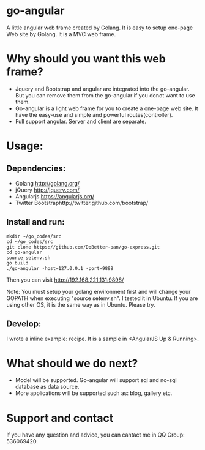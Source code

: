 # go-angular

A little angular web frame created by Golang. It is easy to setup one-page Web site by Golang. It is a MVC web frame.   

# Why should you want this web frame?

- Jquery and Bootstrap and angular are integrated into the go-angular. But you can remove them from the go-angular if you donot want to use them.
- Go-angular is a light web frame for you to create a one-page web site. It have the easy-use and simple and powerful routes(controller).
- Full support angular. Server and client are separate.

# Usage:

## Dependencies:
- Golang http://golang.org/
- jQuery http://jquery.com/
- Angularjs https://angularjs.org/
- Twitter Bootstraphttp://twitter.github.com/bootstrap/

## Install and run:

    mkdir ~/go_codes/src
    cd ~/go_codes/src
    git clone https://github.com/DoBetter-pan/go-express.git
    cd go-angular
    source setenv.sh
    go build
    ./go-angular -host=127.0.0.1 -port=9898 
Then you can visit http://192.168.221.131:9898/

Note:
You must setup your golang environment first and will change your GOPATH when executing "source setenv.sh".
I tested it in Ubuntu. If you are using other OS, it is the same way as in Ubuntu. Please try.

## Develop:

I wrote a inline example: recipe. It is a sample in <AngularJS Up & Running>.
    
# What should we do next?
- Model will be supported. Go-angular will support sql and no-sql database as data source.
- More applications will be supported such as: blog, gallery etc.

# Support and contact

If you have any question and advice, you can cantact me in QQ Group: 536069420.

